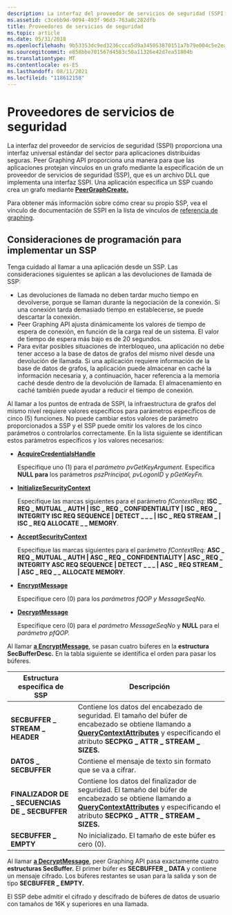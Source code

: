 ```yaml
---
description: La interfaz del proveedor de servicios de seguridad (SSPI) proporciona una interfaz universal estándar del sector para aplicaciones distribuidas seguras.
ms.assetid: c3cebb9d-9094-493f-96d3-763a0c282dfb
title: Proveedores de servicios de seguridad
ms.topic: article
ms.date: 05/31/2018
ms.openlocfilehash: 9b53353dc9ed3236ccca5d9a345053870151a7b79e004c5e2ea69e39944209b5
ms.sourcegitcommit: e858bbe701567d4583c50a11326e42d7ea51804b
ms.translationtype: MT
ms.contentlocale: es-ES
ms.lasthandoff: 08/11/2021
ms.locfileid: "118612158"
---
```

# <a name="security-service-providers"></a>Proveedores de servicios de seguridad

La interfaz del proveedor de servicios de seguridad (SSPI) proporciona una interfaz universal estándar del sector para aplicaciones distribuidas seguras. Peer Graphing API proporciona una manera para que las aplicaciones protejan vínculos en un grafo mediante la especificación de un proveedor de servicios de seguridad (SSP), que es un archivo DLL que implementa una interfaz SSPI. Una aplicación especifica un SSP cuando crea un grafo mediante [**PeerGraphCreate.**](/windows/desktop/api/P2P/nf-p2p-peergraphcreate)

Para obtener más información sobre cómo crear su propio SSP, vea el vínculo de documentación de SSPI en la lista de vínculos de [referencia de graphing](graphing-reference-links.md).

## <a name="programming-considerations-for-implementing-an-ssp"></a>Consideraciones de programación para implementar un SSP

Tenga cuidado al llamar a una aplicación desde un SSP. Las consideraciones siguientes se aplican a las devoluciones de llamada de SSP:

-   Las devoluciones de llamada no deben tardar mucho tiempo en devolverse, porque se llaman durante la negociación de la conexión. Si una conexión tarda demasiado tiempo en establecerse, se puede descartar la conexión.
-   Peer Graphing API ajusta dinámicamente los valores de tiempo de espera de conexión, en función de la carga real de un sistema. El valor de tiempo de espera más bajo es de 20 segundos.
-   Para evitar posibles situaciones de interbloqueo, una aplicación no debe tener acceso a la base de datos de grafos del mismo nivel desde una devolución de llamada. Si una aplicación requiere información de la base de datos de grafos, la aplicación puede almacenar en caché la información necesaria y, a continuación, hacer referencia a la memoria caché desde dentro de la devolución de llamada. El almacenamiento en caché también puede ayudar a reducir el tiempo de conexión.

Al llamar a los puntos de entrada de SSPI, la infraestructura de grafos del mismo nivel requiere valores específicos para parámetros específicos de cinco (5) funciones. No puede cambiar estos valores de parámetro proporcionados a SSP y el SSP puede omitir los valores de los cinco parámetros o controlarlos correctamente. En la lista siguiente se identifican estos parámetros específicos y los valores necesarios:

-   [**AcquireCredentialsHandle**](graphing-reference-links.md)

    Especifique uno (1) para el *parámetro pvGetKeyArgument.* Especifica **NULL para** los parámetros *pszPrincipal,* *pvLogonID* y *pGetKeyFn.*

-   [**InitializeSecurityContext**](graphing-reference-links.md)

    Especifique las marcas siguientes para el parámetro *fContextReq:* **ISC \_ REQ \_ MUTUAL \_ AUTH \| ISC \_ REQ \_ CONFIDENTIALITY \| ISC \_ REQ \_ INTEGRITY ISC REQ SEQUENCE \| DETECT \_ \_ \_ \| ISC \_ REQ STREAM \_ \| ISC \_ REQ ALLOCATE \_ \_ MEMORY**.

-   [**AcceptSecurityContext**](graphing-reference-links.md)

    Especifique las marcas siguientes para el parámetro *fContextReq:* **ASC \_ REQ \_ MUTUAL \_ AUTH \| ASC \_ REQ \_ CONFIDENTIALITY \| ASC \_ REQ \_ INTEGRITY ASC REQ SEQUENCE \| DETECT \_ \_ \_ \| ASC \_ REQ STREAM \_ \| ASC \_ REQ \_ \_ ALLOCATE MEMORY**.

-   [**EncryptMessage**](graphing-reference-links.md)

    Especifique cero (0) para los *parámetros fQOP* *y MessageSeqNo.*

-   [**DecryptMessage**](graphing-reference-links.md)

    Especifique cero (0) para el *parámetro MessageSeqNo* y **NULL** para el *parámetro pfQOP.*

Al llamar [**a EncryptMessage**](graphing-reference-links.md), se pasan cuatro búferes en la **estructura SecBufferDesc.** En la tabla siguiente se identifica el orden para pasar los búferes.

| Estructura específica de SSP         | Descripción                                                                                                                                                                                                       |
|--------------------------------|-------------------------------------------------------------------------------------------------------------------------------------------------------------------------------------------------------------------|
| **SECBUFFER \_ STREAM \_ HEADER**  | Contiene los datos del encabezado de seguridad. El tamaño del búfer de encabezado se obtiene llamando a [**QueryContextAttributes**](graphing-reference-links.md) y especificando el atributo **SECPKG \_ ATTR \_ STREAM \_ SIZES.**  |
| **DATOS \_ SECBUFFER**            | Contiene el mensaje de texto sin formato que se va a cifrar.                                                                                                                                                                  |
| **FINALIZADOR DE \_ SECUENCIAS DE \_ SECBUFFER** | Contiene los datos del finalizador de seguridad. El tamaño del búfer de encabezado se obtiene llamando a [**QueryContextAttributes**](graphing-reference-links.md) y especificando el atributo **SECPKG \_ ATTR \_ STREAM \_ SIZES.** |
| **SECBUFFER \_ EMPTY**           | No inicializado. El tamaño de este búfer es cero (0).                                                                                                                                                             |



 

Al llamar [**a DecryptMessage**](graphing-reference-links.md), peer Graphing API pasa exactamente cuatro **estructuras SecBuffer.** El primer búfer es **SECBUFFER \_ DATA** y contiene un mensaje cifrado. Los búferes restantes se usan para la salida y son de tipo **SECBUFFER \_ EMPTY.**

El SSP debe admitir el cifrado y descifrado de búferes de datos de usuario con tamaños de 16K y superiores en una llamada.

 

 



